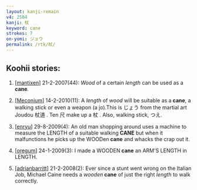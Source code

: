 ```yaml
---
layout: kanji-remain
v4: 2504
kanji: 杖
keyword: cane
strokes: 7
on-yomi: ジョウ
permalink: /rtk/杖/
---
```


## Koohii stories: 

1) [<a href="http://kanji.koohii.com/profile/mantixen">mantixen</a>] 21-2-2007(44): <em>Wood</em> of a certain <em>length</em> can be used as a<strong> cane</strong>.

2) [<a href="http://kanji.koohii.com/profile/Meconium">Meconium</a>] 14-2-2010(11): A <em>length</em> of <em>wood</em> will be suitable as a<strong> cane</strong>, a walking stick or even a weapon (a jo).This is じょう from the martial art Joudou 杖道 . Ten 尺 make up a 杖 . Also, walking stick, つえ.

3) [<a href="http://kanji.koohii.com/profile/enryu">enryu</a>] 29-8-2009(4): An old man shopping around uses a machine to measure the LENGTH of a suitable walking<strong> CANE</strong> but when it malfunctions he picks up the WOODen<strong> cane</strong> and whacks the crap out it.

4) [<a href="http://kanji.koohii.com/profile/oregum">oregum</a>] 24-1-2009(3): I made a WOODEN<strong> cane</strong> an ARM&#039;S LENGTH in LENGTH.

5) [<a href="http://kanji.koohii.com/profile/adrianbarritt">adrianbarritt</a>] 21-2-2008(2): Ever since a stunt went wrong on the Italian Job, Michael Caine needs a <em>wooden</em><strong> cane</strong> of just the right <em>length</em> to walk correctly.

